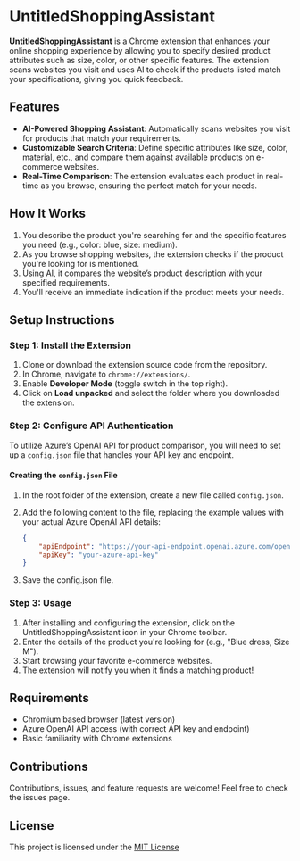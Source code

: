# UntitledShoppingAssistant

**UntitledShoppingAssistant** is a Chrome extension that enhances your online shopping experience by allowing you to specify desired product attributes such as size, color, or other specific features. The extension scans websites you visit and uses AI to check if the products listed match your specifications, giving you quick feedback.

## Features
- **AI-Powered Shopping Assistant**: Automatically scans websites you visit for products that match your requirements.
- **Customizable Search Criteria**: Define specific attributes like size, color, material, etc., and compare them against available products on e-commerce websites.
- **Real-Time Comparison**: The extension evaluates each product in real-time as you browse, ensuring the perfect match for your needs.

## How It Works
1. You describe the product you're searching for and the specific features you need (e.g., color: blue, size: medium).
2. As you browse shopping websites, the extension checks if the product you're looking for is mentioned.
3. Using AI, it compares the website’s product description with your specified requirements.
4. You'll receive an immediate indication if the product meets your needs.

## Setup Instructions

### Step 1: Install the Extension
1. Clone or download the extension source code from the repository.
2. In Chrome, navigate to `chrome://extensions/`.
3. Enable **Developer Mode** (toggle switch in the top right).
4. Click on **Load unpacked** and select the folder where you downloaded the extension.

### Step 2: Configure API Authentication
To utilize Azure’s OpenAI API for product comparison, you will need to set up a `config.json` file that handles your API key and endpoint.

#### Creating the `config.json` File
1. In the root folder of the extension, create a new file called `config.json`.
2. Add the following content to the file, replacing the example values with your actual Azure OpenAI API details:

    ```json
    {
        "apiEndpoint": "https://your-api-endpoint.openai.azure.com/openai/deployments/your-deployment-id/chat/completions?api-version=2024-02-15-preview",
        "apiKey": "your-azure-api-key"
    }
    ```
3. Save the config.json file.

### Step 3: Usage
1. After installing and configuring the extension, click on the UntitledShoppingAssistant icon in your Chrome toolbar.
2. Enter the details of the product you're looking for (e.g., "Blue dress, Size M").
3. Start browsing your favorite e-commerce websites.
4. The extension will notify you when it finds a matching product!

## Requirements
- Chromium based browser (latest version)
- Azure OpenAI API access (with correct API key and endpoint)
- Basic familiarity with Chrome extensions
## Contributions
 Contributions, issues, and feature requests are welcome! Feel free to check the issues page.

## License
 This project is licensed under the [MIT License](https://choosealicense.com/licenses/mit/)